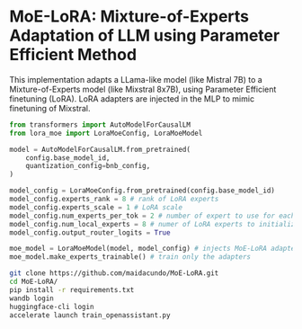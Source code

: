 # MoE-LoRA: Mixture-of-Experts Adaptation of LLM using Parameter Efficient Method

This implementation adapts a LLama-like model (like Mistral 7B) to a Mixture-of-Experts model (like Mixstral 8x7B), using Parameter Efficient finetuning (LoRA).
LoRA adapters are injected in the MLP to mimic finetuning of Mixstral.

```python
from transformers import AutoModelForCausalLM
from lora_moe import LoraMoeConfig, LoraMoeModel

model = AutoModelForCausalLM.from_pretrained(
    config.base_model_id,
    quantization_config=bnb_config,
)

model_config = LoraMoeConfig.from_pretrained(config.base_model_id)
model_config.experts_rank = 8 # rank of LoRA experts
model_config.experts_scale = 1 # LoRA scale
model_config.num_experts_per_tok = 2 # number of expert to use for each token
model_config.num_local_experts = 8 # numer of LoRA experts to initialize
model_config.output_router_logits = True

moe_model = LoraMoeModel(model, model_config) # injects MoE-LoRA adapters in the MLP
moe_model.make_experts_trainable() # train only the adapters
```

```bash
git clone https://github.com/maidacundo/MoE-LoRA.git
cd MoE-LoRA/
pip install -r requirements.txt
wandb login
huggingface-cli login
accelerate launch train_openassistant.py
```
